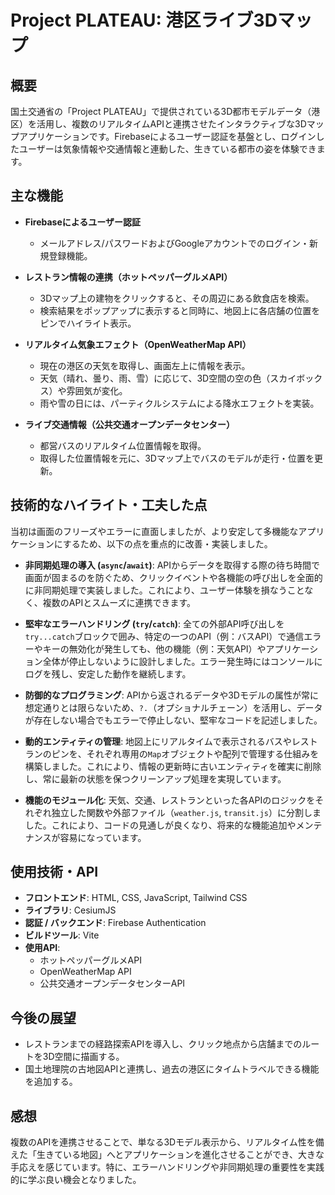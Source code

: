# Project PLATEAU: 港区ライブ3Dマップ

## 概要

国土交通省の「Project PLATEAU」で提供されている3D都市モデルデータ（港区）を活用し、複数のリアルタイムAPIと連携させたインタラクティブな3Dマップアプリケーションです。Firebaseによるユーザー認証を基盤とし、ログインしたユーザーは気象情報や交通情報と連動した、生きている都市の姿を体験できます。

## 主な機能

* **Firebaseによるユーザー認証**
    * メールアドレス/パスワードおよびGoogleアカウントでのログイン・新規登録機能。

* **レストラン情報の連携（ホットペッパーグルメAPI）**
    * 3Dマップ上の建物をクリックすると、その周辺にある飲食店を検索。
    * 検索結果をポップアップに表示すると同時に、地図上に各店舗の位置をピンでハイライト表示。

* **リアルタイム気象エフェクト（OpenWeatherMap API）**
    * 現在の港区の天気を取得し、画面左上に情報を表示。
    * 天気（晴れ、曇り、雨、雪）に応じて、3D空間の空の色（スカイボックス）や雰囲気が変化。
    * 雨や雪の日には、パーティクルシステムによる降水エフェクトを実装。

* **ライブ交通情報（公共交通オープンデータセンター）**
    * 都営バスのリアルタイム位置情報を取得。
    * 取得した位置情報を元に、3Dマップ上でバスのモデルが走行・位置を更新。

## 技術的なハイライト・工夫した点

当初は画面のフリーズやエラーに直面しましたが、より安定して多機能なアプリケーションにするため、以下の点を重点的に改善・実装しました。

* **非同期処理の導入 (`async`/`await`)**:
    APIからデータを取得する際の待ち時間で画面が固まるのを防ぐため、クリックイベントや各機能の呼び出しを全面的に非同期処理で実装しました。これにより、ユーザー体験を損なうことなく、複数のAPIとスムーズに連携できます。

* **堅牢なエラーハンドリング (`try`/`catch`)**:
    全ての外部API呼び出しを`try...catch`ブロックで囲み、特定の一つのAPI（例：バスAPI）で通信エラーやキーの無効化が発生しても、他の機能（例：天気API）やアプリケーション全体が停止しないように設計しました。エラー発生時にはコンソールにログを残し、安定した動作を継続します。

* **防御的なプログラミング**:
    APIから返されるデータや3Dモデルの属性が常に想定通りとは限らないため、`?.`（オプショナルチェーン）を活用し、データが存在しない場合でもエラーで停止しない、堅牢なコードを記述しました。

* **動的エンティティの管理**:
    地図上にリアルタイムで表示されるバスやレストランのピンを、それぞれ専用の`Map`オブジェクトや配列で管理する仕組みを構築しました。これにより、情報の更新時に古いエンティティを確実に削除し、常に最新の状態を保つクリーンアップ処理を実現しています。

* **機能のモジュール化**:
    天気、交通、レストランといった各APIのロジックをそれぞれ独立した関数や外部ファイル（`weather.js`, `transit.js`）に分割しました。これにより、コードの見通しが良くなり、将来的な機能追加やメンテナンスが容易になっています。

## 使用技術・API

* **フロントエンド**: HTML, CSS, JavaScript, Tailwind CSS
* **ライブラリ**: CesiumJS
* **認証 / バックエンド**: Firebase Authentication
* **ビルドツール**: Vite
* **使用API**:
    * ホットペッパーグルメAPI
    * OpenWeatherMap API
    * 公共交通オープンデータセンターAPI

## 今後の展望

* レストランまでの経路探索APIを導入し、クリック地点から店舗までのルートを3D空間に描画する。
* 国土地理院の古地図APIと連携し、過去の港区にタイムトラベルできる機能を追加する。

## 感想

複数のAPIを連携させることで、単なる3Dモデル表示から、リアルタイム性を備えた「生きている地図」へとアプリケーションを進化させることができ、大きな手応えを感じています。特に、エラーハンドリングや非同期処理の重要性を実践的に学ぶ良い機会となりました。
